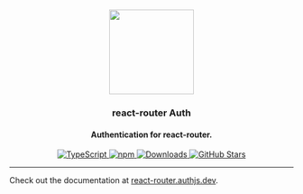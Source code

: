 <p align="center">
   <br/>
   <a href="https://authjs.dev" target="_blank"><img width="150px" src="https://authjs.dev/img/logo-sm.png" /></a>
   <h3 align="center">react-router Auth</a></h3>
   <h4 align="center">Authentication for react-router.</h4>
   <p align="center" style="align: center;">
      <a href="https://npm.im/next-auth">
        <img src="https://img.shields.io/badge/TypeScript-blue?style=flat-square" alt="TypeScript" />
      </a>
      <a href="https://npm.im/@auth/react-router">
        <img alt="npm" src="https://img.shields.io/npm/v/@auth/react-router?color=green&label=@auth/react-router&style=flat-square">
      </a>
      <a href="https://www.npmtrends.com/@auth/react-router">
        <img src="https://img.shields.io/npm/dm/@auth/react-router?label=%20downloads&style=flat-square" alt="Downloads" />
      </a>
      <a href="https://github.com/nextauthjs/next-auth/stargazers">
        <img src="https://img.shields.io/github/stars/nextauthjs/next-auth?style=flat-square" alt="GitHub Stars" />
      </a>
   </p>
</p>

---

Check out the documentation at [react-router.authjs.dev](https://react-router.authjs.dev).
